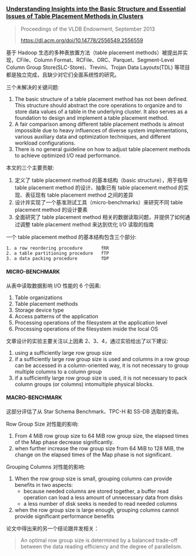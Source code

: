 ### [Understanding Insights into the Basic Structure and Essential Issues of Table Placement Methods in Clusters](../assets/pdfs/p1750-huai.pdf)

> Proceedings of the VLDB Endowment, September 2013
>
> https://dl.acm.org/doi/10.14778/2556549.2556559

基于 Hadoop 生态的多种表放置方法（table placement methods）被提出并实现，CFile、Column Format、RCFile、ORC、Parquet、Segment-Level Column Group Store(SLC-Store)、Trevini、Trojan Data Layouts(TDL) 等项目都是独立完成，且缺少对它们全面系统性的研究。

三个未解决的关键问题:

1. The basic structure of a table placement method has not been defined. This structure should abstract the core operations to organize and to store data values of a table in the underlying cluster. It also serves as a foundation to design and implement a table placement method.
2. A fair comparison among different table placement methods is almost impossible due to heavy influences of diverse system implementations, various auxiliary data and optimization techniques, and different workload configurations.
3. There is no general guideline on how to adjust table placement methods to achieve optimized I/O read performance.

本文的三个主要贡献:

1. 定义了 table placement method 的基本结构（basic structure），用于指导 table placement method 的设计、抽象已有 table placement method 的实现、表征现有 table placement method 之间的差异
2. 设计并实现了一个基准测试工具（micro-benchmarks）来研究不同 table placement method 的设计要素
3. 全面研究了 table placement method 相关的数据读取问题，并提供了如何通过调整 table placement method 来达到优化 I/O 读取的指南

一个 table placement method 的基本结构包含三个部分:

```
1. a row reordering procedure       fRR
2. a table partitioning procedure   fTP
3. a data packing procedure         fDP
```

#### MICRO-BENCHMARK

从表中读取数据影响 I/O 性能的 6 个因素:

1. Table organizations
2. Table placement methods
3. Storage device type
4. Access patterns of the application
5. Processing operations of the filesystem at the application level
6. Processing operations of the filesystem inside the local OS

文章设计的实验主要关注以上因素 2、3、4，通过实验给出了以下建议:

1. using a sufficiently large row group size
2. if a sufficiently large row group size is used and columns in a row group can be accessed in a column-oriented way, it is not necessary to group multiple columns to a column group
3. if a sufficiently large row group size is used, it is not necessary to pack column groups (or columns) intomultiple physical blocks.

#### MACRO-BENCHMARK

这部分评估了从 Star Schema Benchmark、TPC-H 和 SS-DB 选取的查询。

Row Group Size 对性能的影响:

1. From 4 MiB row group size to 64 MiB row group size, the elapsed times of the Map phase decrease significantly.
2. when further increase the row group size from 64 MiB to 128 MiB, the change on the elapsed times of the Map phase is not significant.

Grouping Columns 对性能的影响:

1. When the row group size is small, grouping columns can provide benefits in two aspects:
    - because needed columns are stored together, a buffer read operation can load a less amount of unnecessary data from disks
    - a less number of disk seeks is needed to read needed columns
2. when the row group size is large enough, grouping columns cannot provide significant performance benefits


论文中得出来的另一个结论跟并发相关：

> An optimal row group size is determined by a balanced trade-off between
> the data reading efficiency and the degree of parallelism.